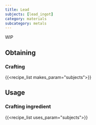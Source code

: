 ```yaml
---
title: Lead
subjects: [lead_ingot]
category: materials
subcategory: metals
---
```


WIP

Obtaining
---------

### Crafting
{{<recipe_list makes_param="subjects">}}


Usage
-----

### Crafting ingredient
{{<recipe_list uses_param="subjects">}}
